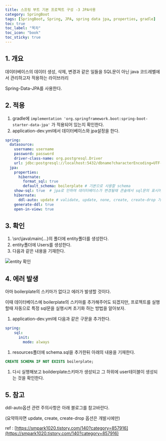 ```yaml
---
title: 스프링 부트 기본 프로젝트 구성 -3 JPA사용
category: SpringBoot
tags: [SpringBoot, Spring, JPA, spring data jpa, properties, gradle]
toc: true
toc_label: "목차"
toc_icon: "book"
toc_sticky: true
---
```


## 1. 개요
데이터베이스의 데이터 생성, 삭제, 변경과 같은 일들을 SQL문이 아닌 java 코드레벨에서 관리하고자 적용하는 라이브러리

Spring-Data-JPA를 사용한다.

## 2. 적용
1. gradle에 `implementation 'org.springframework.boot:spring-boot-starter-data-jpa'`  가 적용되어 있는지 확인한다.
2. application-dev.yml에서 데이터베이스와 jpa설정을 한다.

```yaml
spring:
  datasource:
    username: username
    password: password
    driver-class-name: org.postgresql.Driver
    url: jdbc:postgresql://localhost:5432/dbname?characterEncoding=UTF-8
  jpa:
    properties:
      hibernate:
        format_sql: true
        default_schema: boilerplate # 기본으로 사용할 schema
    show-sql: true  # jpa로 인하여 데이터베이스가 변경될때 콘솔에서 sql문의 표시여부
    hibernate:
      ddl-auto: update # validate, update, none, create, create-drop 가능
    generate-ddl: true
    open-in-view: true
```

## 3. 확인
1. \src\java\main\{...}의 폴더에 entity폴더를 생성한다.
2. entity폴더에 Users를 생성한다.
3. 다음과 같은 내용을 기재한다.

![entity 확인](../../../assets/images/20220513/2022051301.png)

## 4. 에러 발생
아마 boilerplate의 스키마가 없다고 에러가 발생할 것이다.

이때 데이터베이스에 boilerplate의 스키마를 추가해주어도 되겠지만, 프로젝트를 실행할때 자동으로 특정 sql문을 실행시켜 초기화 하는 방법을 알아보자.

1. application-dev.yml에 다음과 같은 구문을 추가한다.

```yaml
spring:
	sql:
	  init:
	    mode: always
```

1. resources폴더에 schema.sql을 추가한뒤 아래의 내용을 기재한다.

```sql
CREATE SCHEMA IF NOT EXISTS boilerplate;
```

1. 다시 실행해보고 boilderplate스키마가 생성되고 그 하위에 user테이블이 생성되는 것을 확인한다.

## 5. 참고
ddl-auto옵션 관련 주의사항은 아래 블로그를 참고바란다.

(요약하자면 update, create, create-drop 옵션은 개발시에만)

ref : [https://smpark1020.tistory.com/140?category=857916](https://smpark1020.tistory.com/140?category=857916)